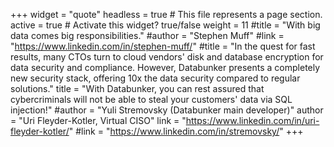 +++
widget = "quote"
headless = true  # This file represents a page section.
active = true  # Activate this widget? true/false
weight = 11
#title = "With big data comes big responsibilities."
#author = "Stephen Muff"
#link = "https://www.linkedin.com/in/stephen-muff/"
#title = "In the quest for fast results, many CTOs turn to cloud vendors' disk and database encryption for data security and compliance. However, Databunker presents a completely new security stack, offering 10x the data security compared to regular solutions."
title = "With Databunker, you can rest assured that cybercriminals will not be able to steal your customers' data via SQL injection!"
#author = "Yuli Stremovsky (Databunker main developer)"
author = "Uri Fleyder-Kotler, Virtual CISO"
link = "https://www.linkedin.com/in/uri-fleyder-kotler/"
#link = "https://www.linkedin.com/in/stremovsky/"
+++

